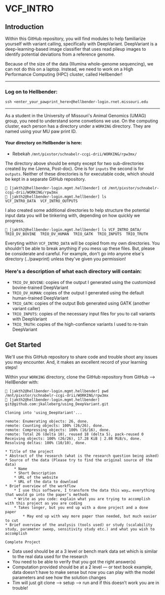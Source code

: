 # VCF_INTRO
## Introduction

Within this GitHub repository, you will find modules to help familiarize yourself with variant calling, specifically with DeepVariant. DeepVariant is a deep-learning-based image classifier that uses read pileup images to identify potential deviations from a reference genome.

Because of the size of the data (Illumina whole-genome sequencing), we can not do this on a laptop. Instead, we need to work on a High Performance Computing (HPC) cluster, called Hellbender!

---
### Log on to Hellbender:
```
ssh <enter_your_pawprint_here>@hellbender-login.rnet.missouri.edu
```
----

As a student in the University of Missouri's Animal Genomics (UMAG) group, you need to understand some convetions we use. On the computing cluster, each person has a directory under a `WORKING` directory. They are named using your MU paw print ID. 


#### Your directory on Hellbender is here:

- Rebekah `/mnt/pixstor/schnabelr-ccgi-drii/WORKING/rpw3mx/`


The directory above should be empty except for two sub-directories created by me (Jenna, Post-doc). One is for `inputs` the second is for `outputs`. Neither of these directories is for executable code, which should be kept in a separate GitHub repository.  

```
🦎 [jakth2@hellbender-login.mgmt.hellbender] cd /mnt/pixstor/schnabelr-ccgi-drii/WORKING/rpw3mx
🦎 [jakth2@hellbender-login.mgmt.hellbender] ls
VCF_INTRO_DATA  VCF_INTRO_OUTPUTS
```

I also created some additional directories to help structure the potential input data you will be tinkering with, depending on how quickly we progress. 

```
🦎 [jakth2@hellbender-login.mgmt.hellbender] ls VCF_INTRO_DATA/
TRIO_DV_BOVINE  TRIO_DV_HUMAN  TRIO_GATK  TRIO_INPUTS  TRIO_TRUTH
```

Everyting within `VCF_INTRO_DATA` will be copied from my own directories. You shouldn't be able to break anything if you mess up these files. But, please be considerate and careful. For example, don't go into anyone else's directory (../pawprint) unless they've given you permission! 

### Here's a description of what each directory will contain:
* `TRIO_DV_BOVINE`: copies of the output I generated using the customized bovine-trained DeepVariant
* `TRIO_DV_HUMAN`: copies of the output I generated using the default human-trained DeepVariant
* `TRIO_GATK`: copies of the output Bob generated using GATK (another variant caller)
* `TRIO_INPUTS`: copies of the necessary input files for you to call variants with DeepVariant
* `TRIO_TRUTH`: copies of the high-confience variants I used to re-train DeepVariant

## Get Started

We'll use this GitHub repository to share code and trouble shoot any issues you may encounter. And, it makes an excellent record of your learning steps!

Within your `WORKING` directory, clone the GitHub repository from GitHub --> HellBender with:

```
🦎 [jakth2@hellbender-login.mgmt.hellbender] pwd
/mnt/pixstor/schnabelr-ccgi-drii/WORKING/rpw3mx
🦎 [jakth2@hellbender-login.mgmt.hellbender] git@github.com:jkalleberg/using_DeepVariant.git
```

```Expected Output
Cloning into 'using_DeepVariant'...

remote: Enumerating objects: 26, done.
remote: Counting objects: 100% (26/26), done.
remote: Compressing objects: 100% (16/16), done.
remote: Total 26 (delta 10), reused 18 (delta 5), pack-reused 0
Receiving objects: 100% (26/26), 17.28 KiB | 2.88 MiB/s, done.
Resolving deltas: 100% (10/10), done.
```


    * Title of the project
    * Abstract of the research (what is the research question being asked)
    * Source of the data (Please try to find the original source of the data)
        * Name
        * Short Description
        * URL of the website
        * URL of the data to download
    * Brief overview of the workflow
        * I use this software, I transform the data this way… everything that would go into the paper’s methods
        * Write as you code: explain what you are trying to accomplish with this project as you are coding
        * Takes longer, but you end up with a done project and a done paper 
            * May end up with way more paper than needed, but much easier to cut
    * Brief overview of the analysis (tools used) or study (scalability study, parameter sweep, sensitivity study etc.) and what you wish to accomplish

    Complete Project
* Data used should be at a 3 level or bench mark data set which is similar to the real data used for the research
* You need to be able to verify that you got the right answer(s)
* Computation provided should be at a 2 level — or text book example, data doesn’t have to make sense but now you can play with the model parameters and see how the solution changes
* Tim will just git clone —> setup —> run and if this doesn’t work you are in trouble!
